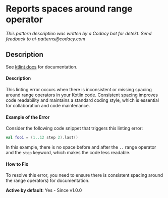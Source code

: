 # Reports spaces around range operator

_This pattern description was written by a Codacy bot for detekt. Send feedback to ai-patterns@codacy.com_

## Description

See [ktlint docs](https://pinterest.github.io/ktlint/0.50.0/rules/standard/#range-spacing) for documentation.

#### Description
This linting error occurs when there is inconsistent or missing spacing around range operators in your Kotlin code. Consistent spacing improves code readability and maintains a standard coding style, which is essential for collaboration and code maintenance.

#### Example of the Error
Consider the following code snippet that triggers this linting error:

```kotlin
val foo1 = (1..12 step 2).last()
```

In this example, there is no space before and after the `..` range operator and the `step` keyword, which makes the code less readable.

#### How to Fix
To resolve this error, you need to ensure there is consistent spacing around the range operators) for documentation.

**Active by default**: Yes - Since v1.0.0 
